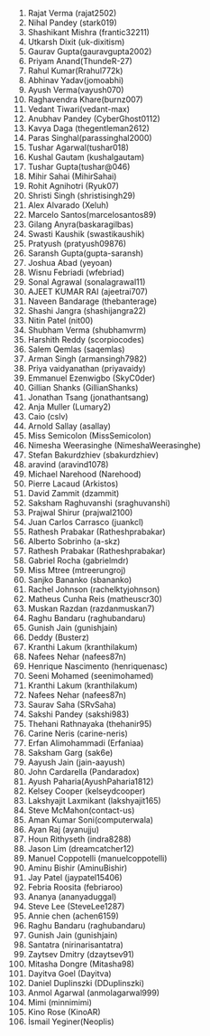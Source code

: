 1. Rajat Verma (rajat2502)
2. Nihal Pandey (stark019)
3. Shashikant Mishra (frantic32211)
4. Utkarsh Dixit (uk-dixitism)
5. Gaurav Gupta(gauravgupta2002)
6. Priyam Anand(ThundeR-27)
7. Rahul Kumar(Rrahul772k)
8. Abhinav Yadav(jomoabhi)
9. Ayush Verma(vayush070)
10. Raghavendra Khare(burnz007)
11. Vedant Tiwari(vedant-max)
12. Anubhav Pandey (CyberGhost0112)
13. Kavya Daga (thegentleman2612)
14. Paras Singhal(parassinghal2000)
15. Tushar Agarwal(tushar018)
16. Kushal Gautam (kushalgautam)
17. Tushar Gupta(tushar@046)
18. Mihir Sahai (MihirSahai)
19. Rohit Agnihotri (Ryuk07)
20. Shristi Singh (shristisingh29)
21. Alex Alvarado (Xeluh)
22. Marcelo Santos(marcelosantos89)
23. Gilang Anyra(baskaragilbas)
24. Swasti Kaushik (swastikaushik)
25. Pratyush (pratyush09876)
26. Saransh Gupta(gupta-saransh)
27. Joshua Abad (yeyoan)
28. Wisnu Febriadi (wfebriad)
29. Sonal Agrawal (sonalagrawal11)
30. AJEET KUMAR RAI (ajeetrai707)
31. Naveen Bandarage (thebanterage)
32. Shashi Jangra (shashijangra22)
33. Nitin Patel (nit00)
34. Shubham Verma (shubhamvrm)
35. Harshith Reddy (scorpiocodes)
36. Salem Qemlas (saqemlas)
37. Arman Singh (armansingh7982)
38. Priya vaidyanathan (priyavaidy)
39. Emmanuel Ezenwigbo (SkyC0der)
40. Gillian Shanks (GillianShanks)
41. Jonathan Tsang (jonathantsang)
42. Anja Muller (Lumary2)
43. Caio (cslv)
44. Arnold Sallay (asallay)
45. Miss Semicolon (MissSemicolon)
46. Nimesha Weerasinghe (NimeshaWeerasinghe)
47. Stefan Bakurdzhiev (sbakurdzhiev)
48. aravind (aravind1078)
49. Michael Narehood (Narehood)
50. Pierre Lacaud (Arkistos)
51. David Zammit (dzammit)
52. Saksham Raghuvanshi (sraghuvanshi)
53. Prajwal Shirur (prajwal2100)
54. Juan Carlos Carrasco (juankcl)
55. Rathesh Prabakar (Ratheshprabakar)
56. Alberto Sobrinho (a-skz)
57. Rathesh Prabakar (Ratheshprabakar)
58. Gabriel Rocha (gabrielmdr)
59. Miss Mtree (mtreerungroj)
60. Sanjko Bananko (sbananko)
61. Rachel Johnson (rachelktyjohnson)
62. Matheus Cunha Reis (matheuscr30)
63. Muskan Razdan (razdanmuskan7)
64. Raghu Bandaru (raghubandaru)
65. Gunish Jain (gunishjain)
66. Deddy (Busterz)
67. Kranthi Lakum (kranthilakum)
68. Nafees Nehar (nafees87n)
69. Henrique Nascimento (henriquenasc)
70. Seeni Mohamed (seenimohamed)
71. Kranthi Lakum (kranthilakum)
72. Nafees Nehar (nafees87n)
73. Saurav Saha (SRvSaha)
74. Sakshi Pandey (sakshi983)
75. Thehani Rathnayaka (thehanir95)
76. Carine Neris (carine-neris)
77. Erfan Alimohammadi (Erfaniaa)
78. Saksham Garg (sak6e)
79. Aayush Jain (jain-aayush)
80. John Cardarella (Pandaradox)
81. Ayush Paharia(AyushPaharia1812)
82. Kelsey Cooper (kelseydcooper)
83. Lakshyajit Laxmikant (lakshyajit165)
84. Steve McMahon(contact-us)
85. Aman Kumar Soni(computerwala)
86. Ayan Raj (ayanujju)
87. Houn Rithyseth (indra8288)
88. Jason Lim (dreamcatcher12)
89. Manuel Coppotelli (manuelcoppotelli)
90. Aminu Bishir (AminuBishir)
91. Jay Patel (jaypatel15406)
92. Febria Roosita (febriaroo)
93. Ananya (ananyaduggal)
94. Steve Lee (SteveLee1287)
95. Annie chen (achen6159)
96. Raghu Bandaru (raghubandaru)
97. Gunish Jain (gunishjain)
98. Santatra (nirinarisantatra)
99. Zaytsev Dmitry (dzaytsev91)
100. Mitasha Dongre (Mitasha98)
101. Dayitva Goel (Dayitva)
102. Daniel Duplinszki (DDuplinszki)
103. Anmol Agarwal (anmolagarwal999)
104. Mimi (minnimimi)
105. Kino Rose (KinoAR)
106. İsmail Yeginer(Neoplis)
